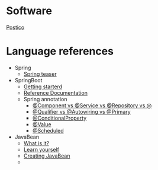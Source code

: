 # Software

[Postico](https://eggerapps.at/postico/)


# Language references

- Spring
  - [Spring teaser](https://www.youtube.com/watch?v=aS9SQITRocc)
- SpringBoot
  - [Getting starterd](https://spring.io/quickstart)
  - [Reference Documentation](https://docs.spring.io/spring-boot/docs/current/reference/htmlsingle/)
  - Spring annotation
    - [@Component vs @Service vs @Repository vs @](https://stackoverflow.com/questions/6827752/whats-the-difference-between-component-repository-service-annotations-in)
    - [@Qualifier vs @Autowiring vs @Primary](https://www.baeldung.com/spring-qualifier-annotation)
    - [@ConditionalProperty](https://www.baeldung.com/spring-conditionalonproperty)
    - [@Value](https://www.baeldung.com/spring-value-annotation)
    - [@Scheduled](https://www.baeldung.com/spring-scheduled-tasks)
- JavaBean
  - [What is it?](https://stackoverflow.com/questions/3295496/what-is-a-javabean-exactly)
  - [Learn yourself](https://www.youtube.com/hashtag/javabeans)
  - [Creating JavaBean](https://www.youtube.com/watch?v=6VaFUHKwg64)
  - 